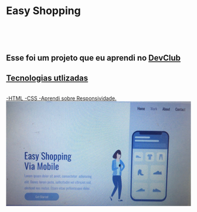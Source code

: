 <h1>Easy Shopping </h1>
<br>
<br>
<br>
<h2>Esse foi um projeto que eu aprendi no <a href="https://rodolfomori.com.br/devclub"> DevClub</h2>
  
  <h2>Tecnologias utlizadas</h2>
  <br>
  -HTML
  -CSS
  -Aprendi sobre Responsividade.
  
<img src="https://github.com/jandersonmoura/Easy-Shopping-Via-Mobile/blob/master/computador.jpeg?raw=true"/>
